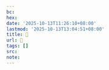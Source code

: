 ```yaml
---
bc:
hex:
date: '2025-10-13T11:26:10+08:00'
lastmod: '2025-10-13T13:04:51+08:00'
title: 󰎈
url: 󰎈
tags: []
src:
note:
---
```

